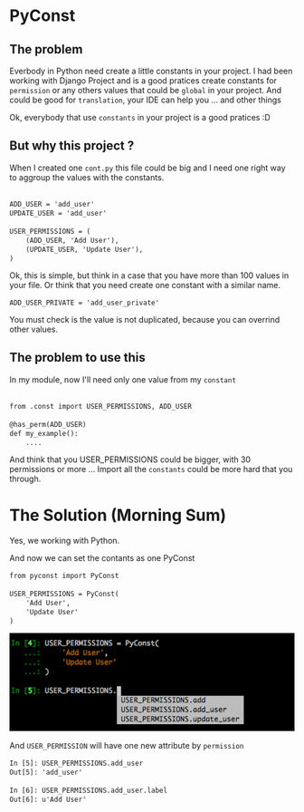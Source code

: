 # PyConst

## The problem

Everbody in Python need create a little constants in your project. I had been working with
Django Project and is a good pratices create constants for `permission` or any others
values that could be `global` in your project. And could be good for `translation`,
your IDE can help you ... and other things

Ok, everybody that use `constants` in your project is a good pratices :D


## But why this project ?

When I created one `cont.py` this file could be big and I need one right way to aggroup the values
with the constants.

```

ADD_USER = 'add_user'
UPDATE_USER = 'add_user'

USER_PERMISSIONS = (
    (ADD_USER, 'Add User'),
    (UPDATE_USER, 'Update User'),
)

```

Ok, this is simple, but think in a case that you have more than 100 values in your file.
Or think that you need create one constant with a similar name.

```
ADD_USER_PRIVATE = 'add_user_private'
```

You must check is the value is not duplicated, because you can overrind other values.

## The problem to use this


In my module, now I'll need only one value from my `constant`


```

from .const import USER_PERMISSIONS, ADD_USER

@has_perm(ADD_USER)
def my_example():
    ....

```

And think that you USER_PERMISSIONS could be bigger, with 30 permissions or more ...
Import all the `constants` could be more hard that you through.


# The Solution (Morning Sum)

Yes, we working with Python.

And now we can set the contants as one PyConst

```
from pyconst import PyConst

USER_PERMISSIONS = PyConst(
    'Add User',
    'Update User'
)

```

![Enable Auto Complate](https://github.com/valdergallo/pyconst/blob/master/screen_auto_complete.png "Enable Auto Complate")

And `USER_PERMISSION` will have one new attribute by `permission`

```
In [5]: USER_PERMISSIONS.add_user
Out[5]: 'add_user'

In [6]: USER_PERMISSIONS.add_user.label
Out[6]: u'Add User'
```

